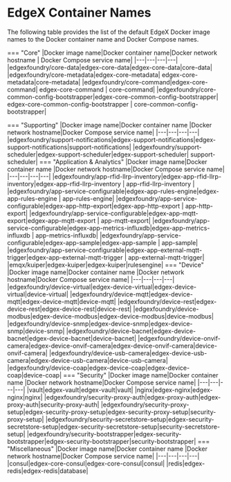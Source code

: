# EdgeX Container Names
The following table provides the list of the default EdgeX Docker image names to the Docker container name and Docker Compose names.

=== "Core"
    |Docker image name|Docker container name|Docker network hostname | Docker Compose service name|
    |---|---|---|---|
    |edgexfoundry/core-data|edgex-core-data|edgex-core-data|core-data|
    |edgexfoundry/core-metadata|edgex-core-metadata| edgex-core-metadata|core-metadata|
    |edgexfoundry/core-command|edgex-core-command| edgex-core-command | core-command|
    |edgexfoundry/core-common-config-bootstrapper|edgex-core-common-config-bootstrapper| edgex-core-common-config-bootstrapper | core-common-config-bootstrapper|

=== "Supporting"
    |Docker image name|Docker container name |Docker network hostname|Docker Compose service name|
    |---|---|---|---|
    |edgexfoundry/support-notifications|edgex-support-notifications|edgex-support-notifications|support-notifications|
    |edgexfoundry/support-scheduler|edgex-support-scheduler|edgex-support-scheduler| support-scheduler|
=== "Application & Analytics"
    |Docker image name|Docker container name |Docker network hostname|Docker Compose service name|
    |---|---|---|---|
    |edgexfoundry/app-rfid-llrp-inventory|edgex-app-rfid-llrp-inventory|edgex-app-rfid-llrp-inventory | app-rfid-llrp-inventory |
    |edgexfoundry/app-service-configurable|edgex-app-rules-engine|edgex-app-rules-engine | app-rules-engine|
    |edgexfoundry/app-service-configurable|edgex-app-http-export|edgex-app-http-export | app-http-export|
    |edgexfoundry/app-service-configurable|edgex-app-mqtt-export|edgex-app-mqtt-export | app-mqtt-export|
    |edgexfoundry/app-service-configurable|edgex-app-metrics-influxdb|edgex-app-metrics-influxdb | app-metrics-influxdb|
    |edgexfoundry/app-service-configurable|edgex-app-sample|edgex-app-sample | app-sample| 
    |edgexfoundry/app-service-configurable|edgex-app-external-mqtt-trigger|edgex-app-external-mqtt-trigger | app-external-mqtt-trigger|
    |emqx/kuiper|edgex-kuiper|edgex-kuiper|rulesengine|
=== "Device"
    |Docker image name|Docker container name |Docker network hostname|Docker Compose service name|
    |---|---|---|---|
    |edgexfoundry/device-virtual|edgex-device-virtual|edgex-device-virtual|device-virtual|
    |edgexfoundry/device-mqtt|edgex-device-mqtt|edgex-device-mqtt|device-mqtt|
    |edgexfoundry/device-rest|edgex-device-rest|edgex-device-rest|device-rest|
    |edgexfoundry/device-modbus|edgex-device-modbus|edgex-device-modbus|device-modbus|
    |edgexfoundry/device-snmp|edgex-device-snmp|edgex-device-snmp|device-snmp|
    |edgexfoundry/device-bacnet|edgex-device-bacnet|edgex-device-bacnet|device-bacnet|
    |edgexfoundry/device-onvif-camera|edgex-device-onvif-camera|edgex-device-onvif-camera|device-onvif-camera|
    |edgexfoundry/device-usb-camera|edgex-device-usb-camera|edgex-device-usb-camera|device-usb-camera|
    |edgexfoundry/device-coap|edgex-device-coap|edgex-device-coap|device-coap|
=== "Security"
    |Docker image name|Docker container name |Docker network hostname|Docker Compose service name|
    |---|---|---|---|
    |vault|edgex-vault|edgex-vault|vault|
    |nginx|edgex-nginx|edgex-nginx|nginx|
    |edgexfoundry/security-proxy-auth|edgex-proxy-auth|edgex-proxy-auth|security-proxy-auth|
    |edgexfoundry/security-proxy-setup|edgex-security-proxy-setup|edgex-security-proxy-setup|security-proxy-setup|
    |edgexfoundry/security-secretstore-setup|edgex-security-secretstore-setup|edgex-security-secretstore-setup|security-secretstore-setup|
    |edgexfoundry/security-bootstrapper|edgex-security-bootstrapper|edgex-security-bootstrapper|security-bootstrapper|
=== "Miscellaneous"
    |Docker image name|Docker container name |Docker network hostname|Docker Compose service name|
    |---|---|---|---|
    |consul|edgex-core-consul|edgex-core-consul|consul|
    |redis|edgex-redis|edgex-redis|database|